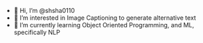 - 👋 Hi, I’m @shsha0110
- 👀 I’m interested in Image Captioning to generate alternative text
- 🌱 I’m currently learning Object Oriented Programming, and ML, specifically NLP
<!---
shsha0110/shsha0110 is a ✨ special ✨ repository because its `README.md` (this file) appears on your GitHub profile.
You can click the Preview link to take a look at your changes.
--->
